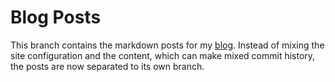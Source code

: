 # Blog Posts

This branch contains the markdown posts for my [blog](https://manoedinata.com). Instead of mixing the site configuration and the content, which can make mixed commit history, the posts are now separated to its own branch.
